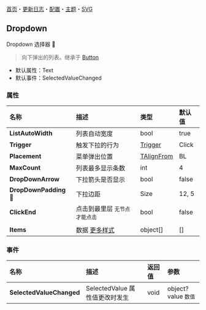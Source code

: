﻿[首页](../Home.md)・[更新日志](../UpdateLog.md)・[配置](../Config.md)・[主题](../Theme.md)・[SVG](../SVG.md)

## Dropdown

Dropdown 选择器 👚

> 向下弹出的列表。继承于 [Button](Button)

- 默认属性：Text
- 默认事件：SelectedValueChanged

### 属性

名称 | 描述 | 类型 | 默认值 |
:--|:--|:--|:--|
**ListAutoWidth** | 列表自动宽度 | bool | true |
**Trigger** | 触发下拉的行为 | [Trigger](Enum.md#trigger) | Click |
**Placement** | 菜单弹出位置 | [TAlignFrom](Enum.md#talignfrom) | BL |
**MaxCount** | 列表最多显示条数 | int | 4 |
**DropDownArrow** | 下拉箭头是否显示 | bool | false |
**DropDownPadding** 🔴 | 下拉边距 | Size | 12, 5 |
**ClickEnd** | 点击到最里层 `无节点才能点击` | bool | false |
||||
**Items** | 数据 [更多样式](../DropdownStyles.md) | object[] | [] |

### 事件

名称 | 描述 | 返回值 | 参数 |
:--|:--|:--|:--|
**SelectedValueChanged** | SelectedValue 属性值更改时发生 | void | object? value `数值` |